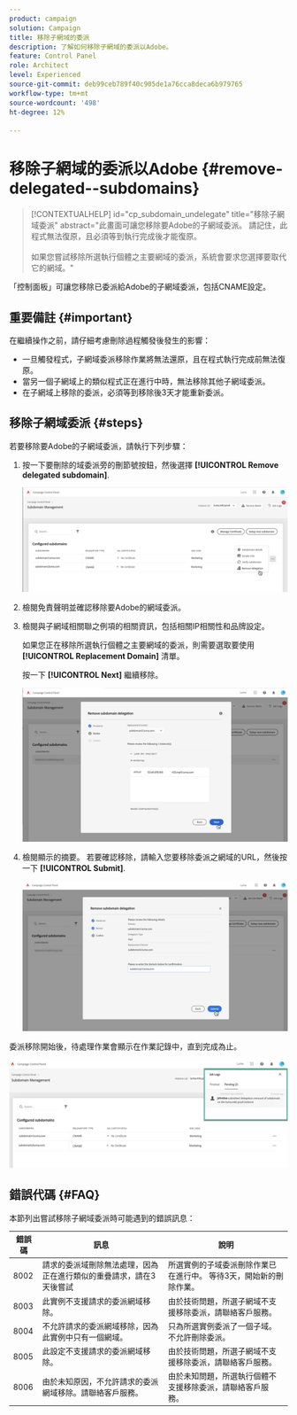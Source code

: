 ```yaml
---
product: campaign
solution: Campaign
title: 移除子網域的委派
description: 了解如何移除子網域的委派以Adobe。
feature: Control Panel
role: Architect
level: Experienced
source-git-commit: deb99ceb789f40c905de1a76cca8deca6b979765
workflow-type: tm+mt
source-wordcount: '498'
ht-degree: 12%

---
```


# 移除子網域的委派以Adobe {#remove-delegated--subdomains}

>[!CONTEXTUALHELP]
>id="cp_subdomain_undelegate"
>title="移除子網域委派"
>abstract="此畫面可讓您移除要Adobe的子網域委派。 請記住，此程式無法復原，且必須等到執行完成後才能復原。<br><br>如果您嘗試移除所選執行個體之主要網域的委派，系統會要求您選擇要取代它的網域。"

「控制面板」可讓您移除已委派給Adobe的子網域委派，包括CNAME設定。

## 重要備註 {#important}

在繼續操作之前，請仔細考慮刪除過程觸發後發生的影響：

* 一旦觸發程式，子網域委派移除作業將無法還原，且在程式執行完成前無法復原。
* 當另一個子網域上的類似程式正在進行中時，無法移除其他子網域委派。
* 在子網域上移除的委派，必須等到移除後3天才能重新委派。

## 移除子網域委派 {#steps}

若要移除要Adobe的子網域委派，請執行下列步驟：

1. 按一下要刪除的域委派旁的刪節號按鈕，然後選擇 **[!UICONTROL Remove delegated subdomain]**.

   ![](assets/undelegate-subdomain.png)

1. 檢閱免責聲明並確認移除要Adobe的網域委派。

1. 檢閱與子網域相關聯之例項的相關資訊，包括相關IP相關性和品牌設定。

   如果您正在移除所選執行個體之主要網域的委派，則需要選取要使用 **[!UICONTROL Replacement Domain]** 清單。

   按一下 **[!UICONTROL Next]** 繼續移除。

   ![](assets/undelegate-subdomain-details.png)

1. 檢閱顯示的摘要。 若要確認移除，請輸入您要移除委派之網域的URL，然後按一下 **[!UICONTROL Submit]**.

   ![](assets/undelegate-submit.png)

委派移除開始後，待處理作業會顯示在作業記錄中，直到完成為止。

![](assets/undelegate-job.png)

## 錯誤代碼 {#FAQ}

本節列出嘗試移除子網域委派時可能遇到的錯誤訊息：

| 錯誤碼 | 訊息 | 說明 |
|  ---  |  ---  |  ---  |
| 8002 | 請求的委派域刪除無法處理，因為正在進行類似的重疊請求，請在3天後嘗試 | 所選實例的子域委派刪除作業已在進行中。 等待3天，開始新的刪除作業。 |
| 8003 | 此實例不支援請求的委派網域移除。 | 由於技術問題，所選子網域不支援移除委派，請聯絡客戶服務。 |
| 8004 | 不允許請求的委派網域移除，因為此實例中只有一個網域。 | 只為所選實例委派了一個子域。 不允許刪除委派。 |
| 8005 | 此設定不支援請求的委派網域移除。 | 由於技術問題，所選子網域不支援移除委派，請聯絡客戶服務。 |
| 8006 | 由於未知原因，不允許請求的委派網域移除。請聯絡客戶服務。 | 由於未知問題，所選執行個體不支援移除委派，請聯絡客戶服務。 |
